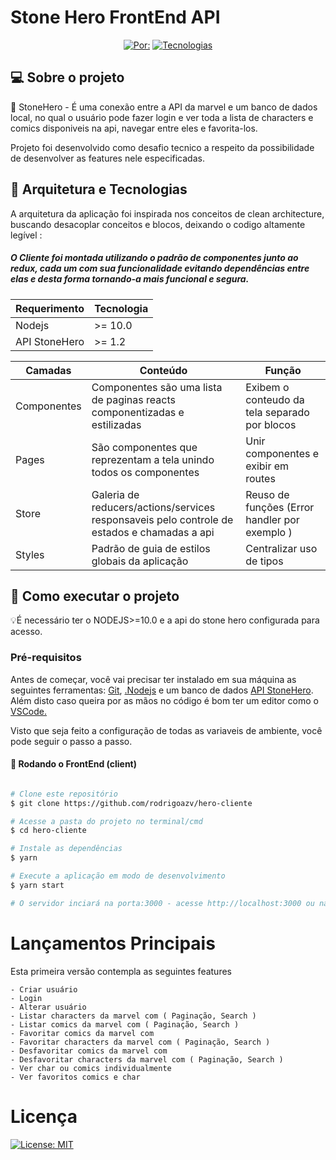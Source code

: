 # Stone Hero FrontEnd API
<center><a href="https://github.com/rodrigoazv"><img alt="Por: " src="https://img.shields.io/github/followers/rodrigoazv?style=social"></a>  <a href="https://www.linkedin.com/in/rodrigo-azevedo-30885a164/    "><img alt="Tecnologias" src="https://img.shields.io/node/v/latest"></a></center>

## 💻 Sobre o projeto

:beer: StoneHero - É uma conexão entre a API da marvel e um banco de dados local, no qual o usuário pode fazer login e ver toda a lista de characters e comics disponiveis na api, navegar entre eles e favorita-los.

Projeto foi desenvolvido como desafio tecnico a respeito da possibilidade de desenvolver as features nele especificadas.

## 🎨 Arquitetura e Tecnologias

A arquitetura da aplicação foi inspirada nos conceitos de clean architecture, buscando desacoplar conceitos e blocos, deixando o codigo altamente legível :

##### O Cliente foi montada utilizando o padrão de componentes junto ao redux, cada um com sua funcionalidade evitando dependências entre elas e desta forma tornando-a mais funcional e segura.

| Requerimento       |  Tecnologia   |
|--------------------|---------------|
| Nodejs             | >= 10.0       |
| API StoneHero      | >= 1.2        |


| Camadas        | Conteúdo                                           |Função                                   |
|----------------|----------------------------------------------------|-----------------------------------------|
| Componentes    |Componentes são uma lista de paginas reacts componentizadas e estilizadas                      | Exibem o conteudo da tela separado por blocos   |
| Pages          |São componentes que reprezentam a tela unindo todos os componentes                             | Unir componentes e exibir em routes             |
| Store          |Galeria de reducers/actions/services responsaveis pelo controle de estados e chamadas a api    | Reuso de funções (Error handler por exemplo )   |
| Styles         |Padrão de guia de estilos globais da aplicação                                                 | Centralizar uso de tipos                        |                                         |

## 🚀 Como executar o projeto

💡É necessário ter o NODEJS>=10.0 e a api do stone hero configurada para acesso.

### Pré-requisitos

Antes de começar, você vai precisar ter instalado em sua máquina as seguintes ferramentas:
[Git](https://git-scm.com), [.Nodejs](https://nodejs.org/en/) e um banco de dados [API StoneHero](https://github.com/rodrigoazv/hero-server).
Além disto caso queira por as mãos no código é bom ter um editor como o [VSCode.](https://code.visualstudio.com/)

Visto que seja feito a configuração de todas as variaveis de ambiente, você pode seguir o passo a passo.


#### 🎲 Rodando o FrontEnd (client)

```bash

# Clone este repositório
$ git clone https://github.com/rodrigoazv/hero-cliente

# Acesse a pasta do projeto no terminal/cmd
$ cd hero-cliente

# Instale as dependências
$ yarn

# Execute a aplicação em modo de desenvolvimento
$ yarn start

# O servidor inciará na porta:3000 - acesse http://localhost:3000 ou na porta configurada no env example

```

# Lançamentos Principais

Esta primeira versão contempla as seguintes features

    - Criar usuário
    - Login
    - Alterar usuário
    - Listar characters da marvel com ( Paginação, Search )
    - Listar comics da marvel com ( Paginação, Search )
    - Favoritar comics da marvel com 
    - Favoritar characters da marvel com ( Paginação, Search )
    - Desfavoritar comics da marvel com 
    - Desfavoritar characters da marvel com ( Paginação, Search )
    - Ver char ou comics individualmente
    - Ver favoritos comics e char

# Licença

[![License: MIT](https://img.shields.io/badge/License-MIT-yellow.svg)](https://opensource.org/licenses/MIT)

